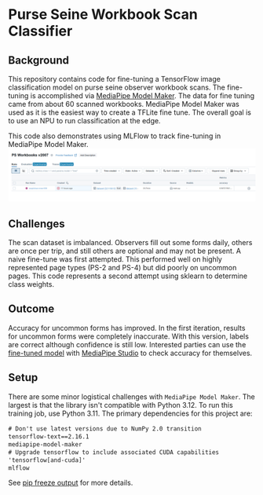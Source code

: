 # Purse Seine Workbook Scan Classifier

## Background

This repository contains code for fine-tuning a TensorFlow image classification model
on purse seine observer workbook scans.  The fine-tuning is accomplished via [MediaPipe Model Maker](https://ai.google.dev/edge/mediapipe/solutions/model_maker).
The data for fine tuning came from about 60 scanned workbooks.  MediaPipe Model Maker was used as it is the easiest way to create a TFLite fine tune.  The overall goal is to use an NPU to run classification at the edge.

This code also demonstrates using MLFlow to track fine-tuning in MediaPipe Model Maker.
![MLFlow Screenshot](./mlflow-results.png "MLFlow Run Summary")

## Challenges

The scan dataset is imbalanced.  Observers fill out some forms daily, others are once per trip, and still others are optional and may not be present.
A naive fine-tune was first attempted.  This performed well on highly represented page types (PS-2 and PS-4) but did poorly on uncommon pages.  This code
represents a second attempt using sklearn to determine class weights.

## Outcome

Accuracy for uncommon forms has improved.  In the first iteration, results for uncommon forms were completely inaccurate.  With this version, labels are correct although confidence is still low.  Interested parties can use the [fine-tuned model](./efficientnet_lite4_psworkbook_weighted.tflite) with [MediaPipe Studio](https://mediapipe-studio.webapps.google.com/studio/demo/image_classifier) to check accuracy for themselves.

## Setup

There are some minor logistical challenges with `MediaPipe Model Maker`.  The largest is that the library isn't compatible with Python 3.12.  To run this training job, use Python 3.11.  The primary dependencies for this project are:

```
# Don't use latest versions due to NumPy 2.0 transition
tensorflow-text==2.16.1
mediapipe-model-maker
# Upgrade tensorflow to include associated CUDA capabilities
'tensorflow[and-cuda]'
mlflow
```

See [pip freeze output](./requirements-freeze.txt) for more details.
